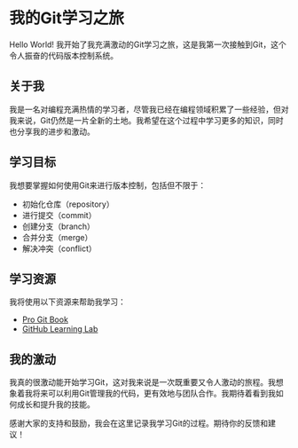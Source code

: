 # 我的Git学习之旅 

Hello World!  我开始了我充满激动的Git学习之旅，这是我第一次接触到Git，这个令人振奋的代码版本控制系统。

##  关于我

我是一名对编程充满热情的学习者，尽管我已经在编程领域积累了一些经验，但对我来说，Git仍然是一片全新的土地。我希望在这个过程中学习更多的知识，同时也分享我的进步和激动。

##  学习目标

我想要掌握如何使用Git来进行版本控制，包括但不限于：

- 初始化仓库（repository）
- 进行提交（commit）
- 创建分支（branch）
- 合并分支（merge）
- 解决冲突（conflict）

##  学习资源

我将使用以下资源来帮助我学习：

- [Pro Git Book](https://git-scm.com/book/en/v2)
- [GitHub Learning Lab](https://lab.github.com/)

##  我的激动

我真的很激动能开始学习Git，这对我来说是一次既重要又令人激动的旅程。我想象着我将来可以利用Git管理我的代码，更有效地与团队合作。我期待着看到我如何成长和提升我的技能。

感谢大家的支持和鼓励，我会在这里记录我学习Git的过程。期待你的反馈和建议！
